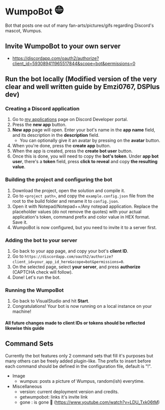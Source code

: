 # WumpoBot <img src="assets/blackhackbadge.png" alt="Discord's hackaton-week badge" width="32" height="32"/>

Bot that posts one out of many fan-arts/pictures/gifs regarding Discord's mascot, Wumpus.

## Invite WumpoBot to your own server

- https://discordapp.com/oauth2/authorize?client_id=593089411965517844&scope=bot&permissions=0

## Run the bot locally (Modified version of the very clear and well written guide by Emzi0767, DSPlus dev)

### Creating a Discord application
1. Go to [my applications](https://discordapp.com/developers/applications/me) page on Discord Developer portal.
2. Press the **new app** button.
3. **New app** page will open. Enter your bot's name in the **app name** field, and its description in the **description** field.
   * You can optionally give it an avatar by pressing on the **avatar** button.
4. When you're done, press the **create app** button.
5. When the app is created, press the **create bot user** button.
6. Once this is done, you will need to copy the **bot's token**. Under **app bot user**, there's a **token** field, press **click to reveal** and copy **the resulting value**.

### Building the project and configuring the bot
1. Download the project, open the solution and compile it.
2. Go to `<project path>`, and copy the `example.config.json` file from the root to the build folder and rename it to `config.json`.
3. Open it with Notepad/Notepad++/Any notepad application. Replace the placeholder values (do not remove the quotes) with your actual application's token, command prefix and color value in HEX format. Save it.
4. WumpoBot is now configured, but you need to invite it to a server first.

### Adding the bot to your server
1. Go back to your app page, and copy your bot's **client ID**.
2. Go to `https://discordapp.com/oauth2/authorize?client_id=your_app_id_here&scope=bot&permissions=0`.
3. On the selected page, select **your server**, and press **authorize** (CAPTCHA check will follow).
4. Done! Let's run the bot.

### Running the WumpoBot
1. Go back to VisualStudio and hit **Start**.
2. Congratulations! Your bot is now running on a local instance on your machine!

#### All future changes made to client IDs or tokens should be reflected likewise this guide

## Command Sets

Currently the bot features only 2 command sets that fill it's purposes but many others can be freely added plugin-like.
The prefix to insert before each command should be defined in the configuration file, default is "!".

- Image
	- wumpus: posts a picture of Wumpus, random(ish) everytime.
- Miscellaneous
	- version: current deployment version and credits.
	- getwumpobot: links it's invite link 
	- gone <Mention>: <Mention> is gone :crab: (https://www.youtube.com/watch?v=LDU_Txk06tM)

